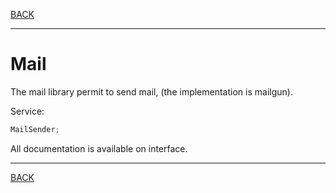 [BACK](../table.md)

---

# Mail

The mail library permit to send mail, (the implementation is mailgun).

Service:

```java
MailSender;
```

All documentation is available on interface.

---

[BACK](../table.md)